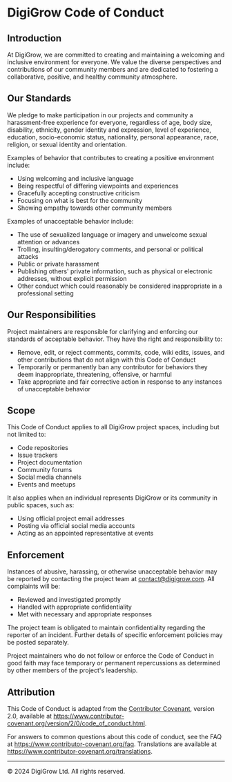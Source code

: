 # DigiGrow Code of Conduct

## Introduction

At DigiGrow, we are committed to creating and maintaining a welcoming and inclusive environment for everyone. We value the diverse perspectives and contributions of our community members and are dedicated to fostering a collaborative, positive, and healthy community atmosphere.

## Our Standards

We pledge to make participation in our projects and community a harassment-free experience for everyone, regardless of age, body size, disability, ethnicity, gender identity and expression, level of experience, education, socio-economic status, nationality, personal appearance, race, religion, or sexual identity and orientation.

Examples of behavior that contributes to creating a positive environment include:

- Using welcoming and inclusive language
- Being respectful of differing viewpoints and experiences
- Gracefully accepting constructive criticism
- Focusing on what is best for the community
- Showing empathy towards other community members

Examples of unacceptable behavior include:

- The use of sexualized language or imagery and unwelcome sexual attention or advances
- Trolling, insulting/derogatory comments, and personal or political attacks
- Public or private harassment
- Publishing others' private information, such as physical or electronic addresses, without explicit permission
- Other conduct which could reasonably be considered inappropriate in a professional setting

## Our Responsibilities

Project maintainers are responsible for clarifying and enforcing our standards of acceptable behavior. They have the right and responsibility to:

- Remove, edit, or reject comments, commits, code, wiki edits, issues, and other contributions that do not align with this Code of Conduct
- Temporarily or permanently ban any contributor for behaviors they deem inappropriate, threatening, offensive, or harmful
- Take appropriate and fair corrective action in response to any instances of unacceptable behavior

## Scope

This Code of Conduct applies to all DigiGrow project spaces, including but not limited to:

- Code repositories
- Issue trackers
- Project documentation
- Community forums
- Social media channels
- Events and meetups

It also applies when an individual represents DigiGrow or its community in public spaces, such as:

- Using official project email addresses
- Posting via official social media accounts
- Acting as an appointed representative at events

## Enforcement

Instances of abusive, harassing, or otherwise unacceptable behavior may be reported by contacting the project team at [contact@digigrow.com](mailto:contact@digigrow.com). All complaints will be:

- Reviewed and investigated promptly
- Handled with appropriate confidentiality
- Met with necessary and appropriate responses

The project team is obligated to maintain confidentiality regarding the reporter of an incident. Further details of specific enforcement policies may be posted separately.

Project maintainers who do not follow or enforce the Code of Conduct in good faith may face temporary or permanent repercussions as determined by other members of the project's leadership.

## Attribution

This Code of Conduct is adapted from the [Contributor Covenant][homepage], version 2.0,
available at https://www.contributor-covenant.org/version/2/0/code_of_conduct.html.

[homepage]: https://www.contributor-covenant.org

For answers to common questions about this code of conduct, see the FAQ at
https://www.contributor-covenant.org/faq. Translations are available at
https://www.contributor-covenant.org/translations.

---

© 2024 DigiGrow Ltd. All rights reserved.
